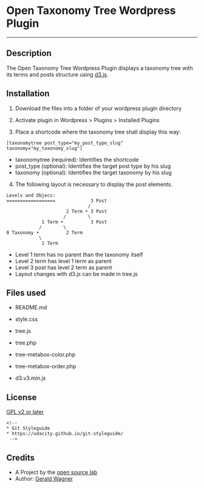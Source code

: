 # Open Taxonomy Tree Wordpress Plugin
-------------------------------------


## Description

The Open Taxonomy Tree Wordpress Plugin displays a taxonomy tree with its terms and posts structure using [d3.js](https://d3js.org/).


## Installation

1. Download the files into a folder of your wordpress plugin directory

2. Activate plugin in Wordpress > Plugins > Installed Plugins

3. Place a shortcode where the taxonomy tree shall display this way:

```
[taxonomytree post_type="my_post_type_slug" taxonomy="my_taxonomy_slug"]
```
* taxonomytree (required): Identifies the shortcode
* post_type (optional): Identifies the target post type by his slug
* taxonomy (optional): Identifies the target taxonomy by his slug

4. The following layout is necessary to display the post elements.

```
Levels and Objecs:
==================             3 Post
                              /
                      2 Term • 3 Post
                     /        \
             1 Term •          3 Post
            /        \
0 Taxonomy •          2 Term
            \
             1 Term
```
* Level 1 term has no parent than the taxonomy itself
* Level 2 term has level 1 term as parent
* Level 3 post has level 2 term as parent
* Layout changes with d3.js can be made in tree.js


## Files used

* README.md
* style.css
* tree.js
* tree.php
* tree-metabox-color.php

    <!--
    * displays a metabox to add a color during creation of a new term
    * displays a metabox to add a color during editing of a  level 1 term
    * saves and updates term meta in the wp_termmeta table
    -->

* tree-metabox-order.php

    <!--
    * displays a metabox to add a order-number during creation of a new term and post
    * displays a metabox to add a order-number during editing of a term and post
    * saves and updates term meta / post meta in the wp_termmeta / wp_postme table
    -->

* d3.v3.min.js


## License

[GPL v2 or later](https://www.gnu.org/licenses/gpl-2.0.html)

    <!--
    * Git Styleguide
    * https://udacity.github.io/git-styleguide/
     -->

## Credits

* A Project by the [open source lab](https://opensourcelab.dfki.de/)
* Author: [Gerald Wagner](https://github.com/6erald/)
